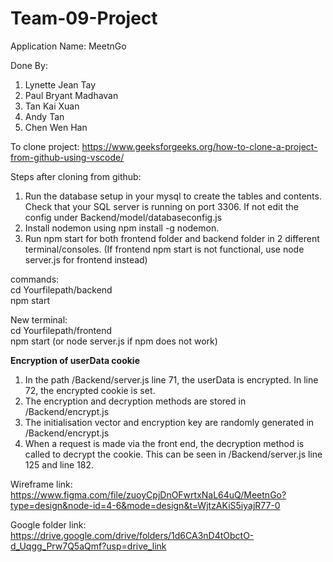 # Team-09-Project
Application Name: MeetnGo

Done By:
1. Lynette Jean Tay
2. Paul Bryant Madhavan
3. Tan Kai Xuan
4. Andy Tan
5. Chen Wen Han

To clone project:
https://www.geeksforgeeks.org/how-to-clone-a-project-from-github-using-vscode/

Steps after cloning from github:
1. Run the database setup in your mysql to create the tables and contents. Check that your SQL server is running on port 3306. If not edit the config under Backend/model/databaseconfig.js
2. Install nodemon using npm install -g nodemon.
3. Run npm start for both frontend folder and backend folder in 2 different terminal/consoles. (If frontend npm start is not functional, use node server.js for frontend instead)  

commands:  
cd Yourfilepath/backend  
npm start  
  
New terminal:  
cd Yourfilepath/frontend  
npm start (or node server.js if npm does not work)

<b>Encryption of userData cookie</b>
<ol>
  <li>In the path /Backend/server.js line 71, the userData is encrypted. In line 72, the encrypted cookie is set.</li>
  <li>The encryption and decryption methods are stored in /Backend/encrypt.js</li>
  <li>The initialisation vector and encryption key are randomly generated in /Backend/encrypt.js</li>
  <li>When a request is made via the front end, the decryption method is called to decrypt the cookie. This can be seen in /Backend/server.js line 125 and line 182.</li>
</ol>

Wireframe link: https://www.figma.com/file/zuoyCpjDnOFwrtxNaL64uQ/MeetnGo?type=design&node-id=4-6&mode=design&t=WjtzAKiS5iyajR77-0

Google folder link: https://drive.google.com/drive/folders/1d6CA3nD4tObctO-d_Uqgg_Prw7Q5aQmf?usp=drive_link
